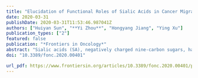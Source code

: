 ```yaml
---
title: "Elucidation of Functional Roles of Sialic Acids in Cancer Migration"
date: 2020-03-31
publishDate: 2020-03-31T11:53:46.987041Z
authors: ["Huiyan Sun", "**Yi Zhou**", "Hongyang Jiang", "Ying Xu"]
publication_types: ["2"]
featured: false
publication: "*Frontiers in Oncology*"
abstract: "Sialic acids (SA), negatively charged nine-carbon sugars, have long been implicated in cancer metastasis since 1960's but its detailed functional roles remain elusive. We present a computational analysis of transcriptomic data of cancer vs. control tissues of eight types in TCGA, aiming to elucidate the possible reason for the increased production and utilization of SAs in cancer and their possible driving roles in cancer migration. Our analyses have revealed for all cancer types:\n\n1. the synthesis and deployment enzymes of SAs are persistently up-regulated throughout the progression for all but one cancer type; and \n2. gangliosides, of which SAs are part, tend to converge to specific types that allow SAs to pack at high densities on cancer cell surface as a cancer advances.\n\nStatistical and modeling analyses suggest that \n\n1. a highly plausible reason for the increased syntheses of SAs is to produce net protons, used for neutralizing the $OH^-$ persistently generated by elevated intracellular iron metabolism coupled with chronic inflammation in cancer tissues;\n2. the level of SA accumulation on cancer cell surface strongly correlates with the stage of cancer migration, as well as multiple migration-related characteristics such as altered cell-cell adhesion, mechanical stress, cell protrusion, and contraction; and\n3. the pattern of SA deployment correlates with the 5-year survival rate of a cancer type.\n\nOverall, our study provides strong evidence for that the continuous accumulation of SAs on cancer cell surface gives rise to increasingly stronger cell-cell repulsion due to their negative charges, leading to cell deformation by electrostatic force-induced mechanical compression, which is known to be able to drive cancer cell migration established by recent studies."
doi: "10.3389/fonc.2020.00401"

url_pdf: https://www.frontiersin.org/articles/10.3389/fonc.2020.00401/pdf
---
```

